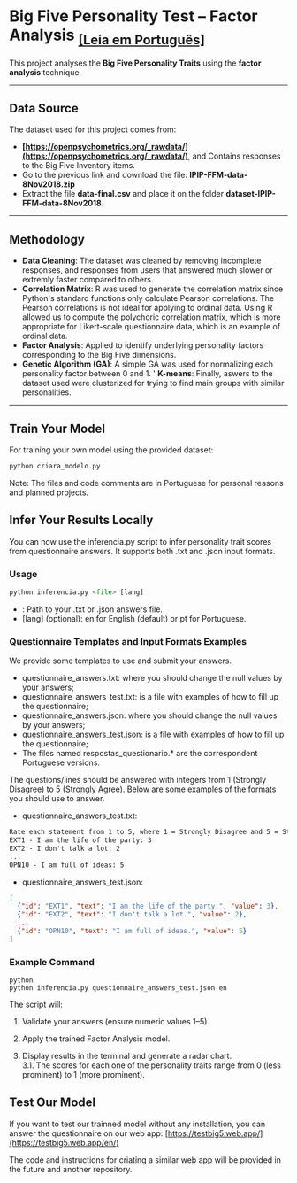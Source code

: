 # Big Five Personality Test – Factor Analysis  <sub>[[Leia em Português]](README_pt.md)</sub>


This project analyses the **Big Five Personality Traits** using the **factor analysis** technique. 


---

## Data Source

The dataset used for this project comes from:

- **[https://openpsychometrics.org/_rawdata/](https://openpsychometrics.org/_rawdata/)**, and Contains responses to the Big Five Inventory items.
- Go to the previous link and download the file: **IPIP-FFM-data-8Nov2018.zip**
- Extract the file **data-final.csv** and place it on the folder **dataset-IPIP-FFM-data-8Nov2018**.

---

## Methodology

- **Data Cleaning**: The dataset was cleaned by removing incomplete responses, and responses from users that answered much slower or extremly faster compared to others.
- **Correlation Matrix**: R was used to generate the correlation matrix since Python's standard functions only calculate Pearson correlations. The Pearson correlations is not ideal for applying to ordinal data. Using R allowed us to compute the polychoric correlation matrix, which is more appropriate for Likert-scale questionnaire data, which is an example of ordinal data.
- **Factor Analysis**: Applied to identify underlying personality factors corresponding to the Big Five dimensions.
- **Genetic Algorithm (GA)**: A simple GA was used for normalizing each personality factor between 0 and 1.
' **K-means**: Finally, aswers to the dataset used were clusterized for trying to find main groups with similar personalities. 

---

## Train Your Model

For training your own model using the provided dataset:

```python
python criara_modelo.py
```

Note: The files and code comments are in Portuguese for personal reasons and planned projects.



## Infer Your Results Locally

You can now use the inferencia.py script to infer personality trait scores from questionnaire answers. It supports both .txt and .json input formats.

### Usage
```python
python inferencia.py <file> [lang]
```

- <file>: Path to your .txt or .json answers file.
- [lang] (optional): en for English (default) or pt for Portuguese.


### Questionnaire Templates and Input Formats Examples

We provide some templates to use and submit your answers.
- questionnaire_answers.txt: where you should change the null values by your answers;
- questionnaire_answers_test.txt: is a file with examples of how to fill up the questionnaire;
- questionnaire_answers.json: where you should change the null values by your answers;
- questionnaire_answers_test.json: is a file with examples of how to fill up the questionnaire;
- The files named respostas_questionario.* are the correspondent Portuguese versions. 


The questions/lines should be answered with integers from 1 (Strongly Disagree) to 5 (Strongly Agree).
Below are some examples of the formats you should use to answer.

- questionnaire_answers_test.txt:
```txt
Rate each statement from 1 to 5, where 1 = Strongly Disagree and 5 = Strongly Agree.
EXT1 - I am the life of the party: 3
EXT2 - I don't talk a lot: 2
...
OPN10 - I am full of ideas: 5
```

- questionnaire_answers_test.json: 
```json
[
  {"id": "EXT1", "text": "I am the life of the party.", "value": 3},
  {"id": "EXT2", "text": "I don't talk a lot.", "value": 2},
  ...
  {"id": "OPN10", "text": "I am full of ideas.", "value": 5}
]
```

### Example Command

```
python
python inferencia.py questionnaire_answers_test.json en
```

The script will:

1. Validate your answers (ensure numeric values 1–5).

2. Apply the trained Factor Analysis model.

3. Display results in the terminal and generate a radar chart.  
  3.1. The scores for each one of the personality traits range from 0 (less prominent) to 1 (more prominent).


## Test Our Model

 If you want to test our trainned model without any installation, you can answer the questionnaire on our web app: [https://testbig5.web.app/](https://testbig5.web.app/en/)

 The code and instructions for criating a similar web app will be provided in the future and another repository.
